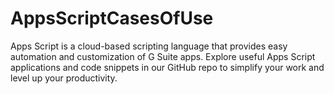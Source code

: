 # AppsScriptCasesOfUse
Apps Script is a cloud-based scripting language that provides easy automation and customization of G Suite apps. Explore useful Apps Script applications and code snippets in our GitHub repo to simplify your work and level up your productivity.
